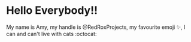 # Hello Everybody!! 

My name is Amy, my handle is @RedRoxProjects, my favourite emoji :sparkles:, I can and can't live with cats :octocat:
